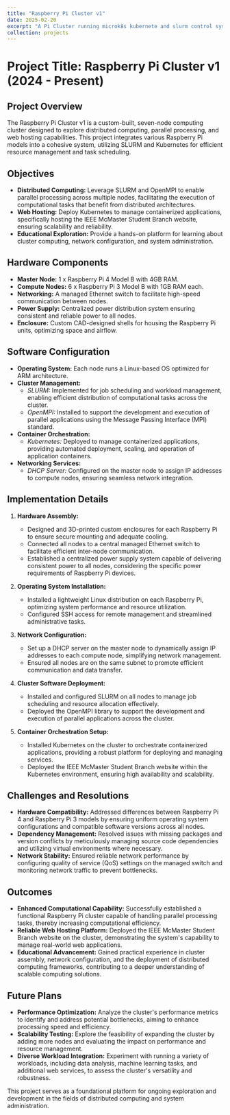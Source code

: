 ```yaml
---
title: "Raspberry Pi Cluster v1"
date: 2025-02-20
excerpt: "A Pi Cluster running microk8s kubernete and slurm control system<br/><img src='/images/projects/piclusterv1/1.jpg'>"
collection: projects
---
```


# Project Title: Raspberry Pi Cluster v1 (2024 - Present)

## Project Overview
The Raspberry Pi Cluster v1 is a custom-built, seven-node computing cluster designed to explore distributed computing, parallel processing, and web hosting capabilities. This project integrates various Raspberry Pi models into a cohesive system, utilizing SLURM and Kubernetes for efficient resource management and task scheduling.

## Objectives
- **Distributed Computing:** Leverage SLURM and OpenMPI to enable parallel processing across multiple nodes, facilitating the execution of computational tasks that benefit from distributed architectures.
- **Web Hosting:** Deploy Kubernetes to manage containerized applications, specifically hosting the IEEE McMaster Student Branch website, ensuring scalability and reliability.
- **Educational Exploration:** Provide a hands-on platform for learning about cluster computing, network configuration, and system administration.

## Hardware Components
- **Master Node:** 1 x Raspberry Pi 4 Model B with 4GB RAM.
- **Compute Nodes:** 6 x Raspberry Pi 3 Model B with 1GB RAM each.
- **Networking:** A managed Ethernet switch to facilitate high-speed communication between nodes.
- **Power Supply:** Centralized power distribution system ensuring consistent and reliable power to all nodes.
- **Enclosure:** Custom CAD-designed shells for housing the Raspberry Pi units, optimizing space and airflow.

## Software Configuration
- **Operating System:** Each node runs a Linux-based OS optimized for ARM architecture.
- **Cluster Management:**
  - *SLURM:* Implemented for job scheduling and workload management, enabling efficient distribution of computational tasks across the cluster.
  - *OpenMPI:* Installed to support the development and execution of parallel applications using the Message Passing Interface (MPI) standard.
- **Container Orchestration:**
  - *Kubernetes:* Deployed to manage containerized applications, providing automated deployment, scaling, and operation of application containers.
- **Networking Services:**
  - *DHCP Server:* Configured on the master node to assign IP addresses to compute nodes, ensuring seamless network integration.

## Implementation Details
1. **Hardware Assembly:**
   - Designed and 3D-printed custom enclosures for each Raspberry Pi to ensure secure mounting and adequate cooling.
   - Connected all nodes to a central managed Ethernet switch to facilitate efficient inter-node communication.
   - Established a centralized power supply system capable of delivering consistent power to all nodes, considering the specific power requirements of Raspberry Pi devices.

2. **Operating System Installation:**
   - Installed a lightweight Linux distribution on each Raspberry Pi, optimizing system performance and resource utilization.
   - Configured SSH access for remote management and streamlined administrative tasks.

3. **Network Configuration:**
   - Set up a DHCP server on the master node to dynamically assign IP addresses to each compute node, simplifying network management.
   - Ensured all nodes are on the same subnet to promote efficient communication and data transfer.

4. **Cluster Software Deployment:**
   - Installed and configured SLURM on all nodes to manage job scheduling and resource allocation effectively.
   - Deployed the OpenMPI library to support the development and execution of parallel applications across the cluster.

5. **Container Orchestration Setup:**
   - Installed Kubernetes on the cluster to orchestrate containerized applications, providing a robust platform for deploying and managing services.
   - Deployed the IEEE McMaster Student Branch website within the Kubernetes environment, ensuring high availability and scalability.

## Challenges and Resolutions
- **Hardware Compatibility:** Addressed differences between Raspberry Pi 4 and Raspberry Pi 3 models by ensuring uniform operating system configurations and compatible software versions across all nodes.
- **Dependency Management:** Resolved issues with missing packages and version conflicts by meticulously managing source code dependencies and utilizing virtual environments where necessary.
- **Network Stability:** Ensured reliable network performance by configuring quality of service (QoS) settings on the managed switch and monitoring network traffic to prevent bottlenecks.

## Outcomes
- **Enhanced Computational Capability:** Successfully established a functional Raspberry Pi cluster capable of handling parallel processing tasks, thereby increasing computational efficiency.
- **Reliable Web Hosting Platform:** Deployed the IEEE McMaster Student Branch website on the cluster, demonstrating the system's capability to manage real-world web applications.
- **Educational Advancement:** Gained practical experience in cluster assembly, network configuration, and the deployment of distributed computing frameworks, contributing to a deeper understanding of scalable computing solutions.

## Future Plans
- **Performance Optimization:** Analyze the cluster's performance metrics to identify and address potential bottlenecks, aiming to enhance processing speed and efficiency.
- **Scalability Testing:** Explore the feasibility of expanding the cluster by adding more nodes and evaluating the impact on performance and resource management.
- **Diverse Workload Integration:** Experiment with running a variety of workloads, including data analysis, machine learning tasks, and additional web services, to assess the cluster's versatility and robustness.

This project serves as a foundational platform for ongoing exploration and development in the fields of distributed computing and system administration.
